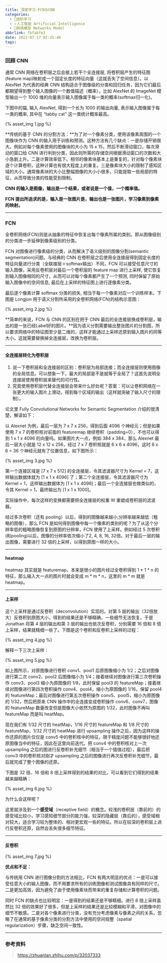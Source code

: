 ```yaml
---
title: 深度学习-FCN与CNN
categories:
  - 🌙进阶学习
  - ⭐人工智能 Artificial Intelligence
  - 💫网络模型 Networks Model
abbrlink: fbfabfe3
date: 2022-07-17 02:25:46
tags:
---
```


### 回顾 CNN

通常 CNN 网络在卷积层之后会接上若干个全连接层, 将卷积层产生的特征图(feature map)映射成一个固定长度的特征向量（这就丢失了空间信息）。以 AlexNet 为代表的经典 CNN 结构适合于图像级的分类和回归任务，因为它们最后都期望得到整个输入图像的一个数值描述（概率），比如 AlexNet 的 ImageNet 模型输出一个 1000 维的向量表示输入图像属于每一类的概率(softmax归一化)。

下图中的猫, 输入 AlexNet, 得到一个长为 1000 的输出向量, 表示输入图像属于每一类的概率, 其中在 “tabby cat” 这一类统计概率最高。

{% asset_img 1.jpg %}

<!--more-->

**传统的基于 CNN 的分割方法：**为了对一个像素分类，使用该像素周围的一个图像块作为 CNN 的输入用于训练和预测。这种方法有几个缺点：一是存储开销很大。例如对每个像素使用的图像块的大小为 15 x 15，然后不断滑动窗口，每次滑动的窗口给 CNN 进行判别分类，因此则所需的存储空间根据滑动窗口的次数和大小急剧上升。二是计算效率低下。相邻的像素块基本上是重复的，针对每个像素块逐个计算卷积，这种计算也有很大程度上的重复。三是像素块大小的限制了感知区域的大小。通常像素块的大小比整幅图像的大小小很多，只能提取一些局部的特征，从而导致分类的性能受到限制。

**CNN 的输入是图像，输出是一个结果，或者说是一个值，一个概率值。**

**FCN 提出所追求的是，输入是一张图片是，输出也是一张图片，学习像素到像素的映射。**

***

### FCN

全卷积网络(FCN)则是从抽象的特征中恢复出每个像素所属的类别。即从图像级别的分类进一步延伸到像素级别的分类。

FCN 对图像进行像素级的分类，从而解决了语义级别的图像分割(semantic segmentation)问题。与经典的 CNN 在卷积层之后使用全连接层得到固定长度的特征向量进行分类（全联接层＋softmax输出）不同，FCN 可以接受任意尺寸的输入图像，采用反卷积层对最后一个卷积层的 feature map 进行上采样, 使它恢复到输入图像相同的尺寸，从而可以对每个像素都产生了一个预测, 同时保留了原始输入图像中的空间信息, 最后在上采样的特征图上进行逐像素分类。

最后逐个像素计算 softmax 分类的损失, 相当于每一个像素对应一个训练样本。下图是 Longjon 用于语义分割所采用的全卷积网络(FCN)的结构示意图：

{% asset_img 2.jpg %}

**简单的来说，FCN 与 CNN 的区别在把于 CNN 最后的全连接层换成卷积层，输出的是一张已经Label好的图片。**因为语义分割需要输出整张图片的分割图，所以要求网络中的特征图至少是二维的，这样才能通过上采样还原到输入图片的同等大小。这就需要替换掉全连接层，改换为卷积层。

***

#### 全连接层转化为卷积层

1. 说一下卷积层和全连接层的区别：卷积层为局部连接；而全连接层则使用图像的全局信息。可以想象一下，最大的局部是不是就等于全局了？这首先说明全连接层使用卷积层来替代的可行性。
2. 究竟使用卷积层代替全连接层会带来什么好处呢？答案：可以让卷积网络在一张更大的输入图片上滑动，得到每个区域的输出（这样就突破了输入尺寸的限制）。

论文里 Fully Convolutional Networks for Semantic Segmentation 介绍的很清楚，解读如下：

以 Alexnet 为例，最后一层为 7 x 7 x 256，得到后面 4096 个神经元；但是如果使用 7 x 7 的卷积核对前面的 featuremap 继续卷积（padding=0），不也可以得到 1 x 1 x 4096 的向量吗。如果图片大一点，例如 384 x 384，那么 Alexnet 最后一层大小就是 12 x 12 x 256，经过 7 x 7 卷积核就是 6 x 6 x 4096，这时 6 x 6 = 36 个神经元就有了位置信息，如下图所示：

{% asset_img 3.jpg %}

第一个连接区域是 [7 x 7 x 512] 的全连接层，令其滤波器尺寸为 Kernel = 7，这样输出数据体就为 [1 x 1 x 4096] 了；第二个全连接层，令其滤波器尺寸为 Kernel = 1，这样输出数据体为 [1 x 1 x 4096]；最后一个全连接层也做类似的，令其 Kernel = 1，最终输出为 [1 x 1 x 1000]。

实际操作中，每次这样的变换都需要把全连接层的权重 W 重塑成卷积层的滤波器。

经过多次卷积（还有 pooling）以后，得到的图像越来越小,分辨率越来越低（粗略的图像），那么 FCN 是如何得到图像中每一个像素的类别的呢？为了从这个分辨率低的粗略图像恢复到原图的分辨率，FCN 使用了上采样。例如经过 5 次卷积(和pooling)以后，图像的分辨率依次缩小了2, 4, 8, 16, 32倍。对于最后一层的输出图像，需要进行 32 倍的上采样，以得到原图一样的大小。

***

#### heatmap

heatmap 其实就是 featuremap，本来是很小的图片经过全卷积得到 1 * 1 * n 的特征，那么输入大一点的图片时就会变成 m * m * n，这里的 m * m 就是 heatmap。

***

#### 上采样

这个上采样是通过反卷积（deconvolution）实现的。对第 5 层的输出（32倍放大）反卷积到原图大小，得到的结果还是不够精确，一些细节无法恢复。于是 Jonathan 将第 4 层的输出和第 3 层的输出也依次反卷积，分别需要 16 倍和 8 倍上采样，结果就精细一些了。下图是这个卷积和反卷积上采样的过程：

{% asset_img 4.jpg %}

解释一下三次上采样：

{% asset_img 5.jpg %}

如上图所示，对原图像进行卷积 conv1、pool1 后原图像缩小为 1/2；之后对图像进行第二次 conv2、pool2 后图像缩小为 1/4；接着继续对图像进行第三次卷积操作 conv3、pool3 缩小为原图像的 1/8，此时保留 pool3 的 featureMap；接着继续对图像进行第四次卷积操作 conv4、pool4，缩小为原图像的 1/16，保留 pool4 的 featureMap；最后对图像进行第五次卷积操作 conv5、pool5，缩小为原图像的 1/32，然后把原来 CNN 操作中的全连接变成卷积操作 conv6、conv7，图像的 featureMap 数量改变但是图像大小依然为原图的 1/32，此时图像不再叫 featureMap 而是叫 heatMap。

现在我们有 1/32 尺寸的 heatMap，1/16 尺寸的 featureMap 和 1/8 尺寸的 featureMap，1/32 尺寸的 heatMap 进行 upsampling 操作之后，因为这样的操作还原的图片仅仅是 conv5 中的卷积核中的特征，限于精度问题不能够很好地还原图像当中的特征，因此在这里向前迭代。把 conv4 中的卷积核对上一次 upsampling 之后的图进行反卷积补充细节（相当于一个插值过程），最后把 conv3 中的卷积核对刚才 upsampling 之后的图像进行再次反卷积补充细节，最后就完成了整个图像的还原。

下图是 32 倍、16 倍和 8 倍上采样得到的结果的对比，可以看到它们得到的结果越来越精确：

{% asset_img 6.jpg %}

为什么会这样呢？

这里就涉及到一个**感受域**（receptive field）的概念。较浅的卷积层（靠前的）的感受域比较小，学习感知细节部分的能力强，较深的隐藏层（靠后的），感受域相对较大，适合学习较为整体的、相对更宏观一些的特征。所以在较深的卷积层上进行反卷积还原，自然会丢失很多细节特征。

***

#### 反卷积

{% asset_img 7.jpg %}

**优点和不足：**

与传统用 CNN 进行图像分割的方法相比，FCN 有两大明显的优点：一是可以接受任意大小的输入图像，而不用要求所有的训练图像和测试图像具有同样的尺寸。二是更加高效，因为避免了由于使用像素块而带来的重复存储和计算卷积的问题。

同时 FCN 的缺点也比较明显：一是得到的结果还是不够精细。进行 8 倍上采样虽然比 32 倍的效果好了很多，但是上采样的结果还是比较模糊和平滑，对图像中的细节不敏感。二是对各个像素进行分类，没有充分考虑像素与像素之间的关系，忽略了在通常的基于像素分类的分割方法中使用的空间规整（spatial regularization）步骤，缺乏空间一致性。

***

### 参考资料

> <https://zhuanlan.zhihu.com/p/32037333>
